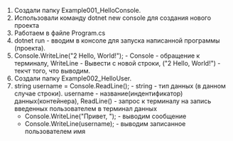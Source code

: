 1. Создали папку Example001_HelloConsole.
2. Использовали команду dotnet new console для создания нового проекта
3. Работаем в файле Program.cs
4. dotnet run - вводим в консоле для запуска написанной программы (проекта).
5. Console.WriteLine("2 Hello, World!"); - Console - обращение к терминалу, WriteLine - Вывести с новой строки, ("2 Hello, World!") - текчт того, что выводим.
6. Создали папку Example002_HelloUser.
7. string username = Console.ReadLine(); - string - тип данных (в данном случае строки). username - название(индентификатор) данных(контейнера), ReadLine() - запрос к терминалу на запись введенных пользователем в терминал данных
    - Console.WriteLine("Привет, "); - выводим сообщение 
    - Console.WriteLine(username); - выводим записанное пользователем имя